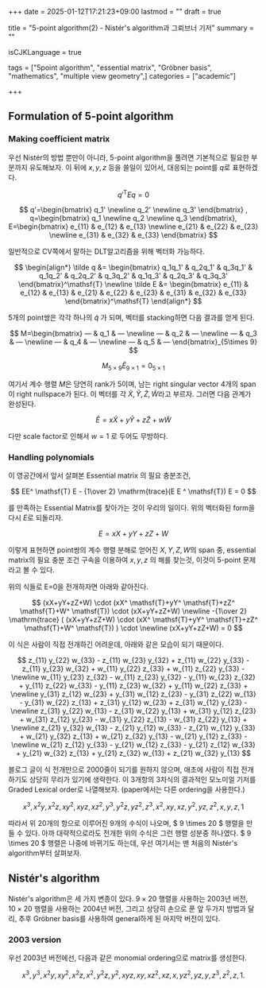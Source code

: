 +++
date = 2025-01-12T17:21:23+09:00
lastmod = ""
draft = true

title = "5-point algorithm(2) - Nistér's algorithm과 그뢰브너 기저"
summary = ""

isCJKLanguage = true

tags = ["5point algorithm", "essential matrix", "Gröbner basis", "mathematics", "multiple view geometry",]
categories = ["academic"]

+++

## Formulation of 5-point algorithm

### Making coefficient matrix

우선 Nistér의 방법 뿐만이 아니라, 5-point algorithm을 풀려면 기본적으로 필요한 부분까지 유도해보자. 이 뒤에 $x,y,z$ 등을 쓸일이 있어서, 대응되는 point를 $q$로 표현하겠다.

$$
q'^\mathsf{T} E q = 0
$$

$$
q'=\begin{bmatrix} q_1' \newline q_2' \newline q_3' \end{bmatrix} ,
q=\begin{bmatrix} q_1 \newline q_2 \newline q_3 \end{bmatrix}, 
E=\begin{bmatrix}
e_{11} & e_{12} & e_{13} \newline
e_{21} & e_{22} & e_{23} \newline
e_{31} & e_{32} & e_{33}
\end{bmatrix}
$$

일반적으로 CV쪽에서 말하는 DLT알고리즘을 위해 벡터화 가능하다.

$$
\begin{align*}
\tilde q &= \begin{bmatrix}
q_1q_1' & q_2q_1' & q_3q_1' & 
q_1q_2' & q_2q_2' & q_3q_2' & 
q_1q_3' & q_2q_3' & q_3q_3'
\end{bmatrix}^\mathsf{T}
\newline
\tilde E &= \begin{bmatrix}
e_{11} & e_{12} & e_{13} & 
e_{21} & e_{22} & e_{23} & 
e_{31} & e_{32} & e_{33}
\end{bmatrix}^\mathsf{T}
\end{align*}
$$

5개의 point쌍은 각각 하나의 $\tilde q$ 가 되며, 벡터를 stacking하면 다음 결과를 얻게 된다.

$$
M=\begin{bmatrix}
― & q_1 & ― \newline
― & q_2 & ― \newline
― & q_3 & ― \newline
― & q_4 & ― \newline
― & q_5 & ―
\end{bmatrix}_{5\times 9}
$$

$$
M_{5\times 9} \tilde E_{9\times 1} = 0_{5 \times 1}
$$

여기서 계수 행렬 $M$은 당연히 rank가 5이며, 남는 right singular vector 4개의 span이 right nullspace가 된다. 이 벡터를 각 $\tilde X, \tilde Y, \tilde Z, \tilde W$라고 부르자. 그러면 다음 관계가 완성된다.

$$
\tilde E = x \tilde X + y \tilde Y + z \tilde Z + w \tilde W
$$

다만 scale factor로 인해서 $w=1$ 로 두어도 무방하다. 

### Handling polynomials

이 영공간에서 앞서 살펴본 Essential matrix 의 필요 충분조건,

$$
EE^ \mathsf{T} E - {1\over 2} \mathrm{trace}(E E ^ \mathsf{T}) E = 0
$$

를 만족하는 Essential Matrix를 찾아가는 것이 우리의 일이다. 위의 벡터화된 form을 다시 $E$로 되돌리자.

$$
E = x X + y Y + z Z + W
$$

이렇게 표현하면 point쌍의 계수 행렬 분해로 얻어진 $X,Y,Z,W$의 span 중, essential matrix의 필요 충분 조건 구속을 이용하여 $x, y, z$ 의 해를 찾는것, 이것이 5-point 문제라고 볼 수 있다.

위의 식들로 E=0을 전개하자면 아래와 같아진다.

$$
(xX+yY+zZ+W)
\cdot
(xX^ \mathsf{T}+yY^ \mathsf{T}+zZ^ \mathsf{T}+W^ \mathsf{T})
\cdot
(xX+yY+zZ+W)
\newline
-{1\over 2} \mathrm{trace} (
(xX+yY+zZ+W)
\cdot
(xX^ \mathsf{T}+yY^ \mathsf{T}+zZ^ \mathsf{T}+W^ \mathsf{T})
)
\cdot
\newline
(xX+yY+zZ+W) = 0
$$

이 식은 사람이 직접 전개하긴 어려운데, 아래와 같은 모습이 되기 때문이다.

$$
z_{11} y_{22} w_{33} - z_{11} w_{23} y_{32} + z_{11} w_{22} y_{33} -
z_{11} y_{23} w_{32} + w_{11} y_{22} z_{33} + w_{11} z_{22} y_{33} - \newline
w_{11} y_{23} z_{32} - w_{11} z_{23} y_{32} - y_{11} w_{23} z_{32} +
y_{11} z_{22} w_{33} - y_{11} z_{23} w_{32} + y_{11} w_{22} z_{33} + \newline
y_{31} z_{12} w_{23} + y_{31} w_{12} z_{23} - y_{31} z_{22} w_{13} -
y_{31} w_{22} z_{13} + z_{31} y_{12} w_{23} + z_{31} w_{12} y_{23} - \newline
z_{31} y_{22} w_{13} - z_{31} w_{22} y_{13} + w_{31} y_{12} z_{23} +
w_{31} z_{12} y_{23} - w_{31} y_{22} z_{13} - w_{31} z_{22} y_{13} + \newline
z_{21} y_{32} w_{13} - z_{21} y_{12} w_{33} - z_{21} w_{12} y_{33} +
w_{21} y_{32} z_{13} + w_{21} z_{32} y_{13} - w_{21} y_{12} z_{33} - \newline
w_{21} z_{12} y_{33} - y_{21} w_{12} z_{33} - y_{21} z_{12} w_{33} +
y_{21} w_{32} z_{13} + y_{21} z_{32} w_{13} + z_{21} w_{32} y_{13}
$$

블로그 글이 식 전개만으로 2000줄이 되기를 원하지 않으며, 애초에 사람이 직접 전개하기도 상당히 무리가 있기에 생략한다. 이 3개항의 3차식의 결과적인 모노미얼 기저를 Graded Lexical order로 나열해보자. (paper에서는 다른 ordering을 사용한다.)

$$
x^3, x^2y, x^2z, xy^2, xyz, xz^2,
y^3,y^2z,yz^2,z^3,
x^2,xy,xz,
y^2,yz,z^2,
x,y,z,1
$$

따라서 위 20개의 항으로 이루어진 9개의 수식이 나오며, $ 9 \times 20 $ 행렬을 만들 수 있다. 아까 대략적으로라도 전개한 위의 수식은 그런 행렬 성분중 하나였다. $ 9 \times 20 $ 행렬은 나중에 바뀌기도 하는데, 우선 여기서는 맨 처음의 Nistér's algorithm부터 살펴보자.

## Nistér's algorithm

Nistér's algorithm은 세 가지 변종이 있다. $9\times20$ 행렬을 사용하는 2003년 버전, $10\times20$ 행렬을 사용하는 2004년 버전, 그리고 상당히 손으로 푼 앞 두가지 방법과 달리, 추후 Gröbner basis를 사용하여 general하게 된 마지막 버전이 있다.

### 2003 version

우선 2003년 버전에선, 다음과 같은 monomial ordering으로 matrix를 생성한다.

$$
x^3, y^3, x^2y, xy^2, x^2z, x^2, y^2z, y^2, xyz, xy, xz^2, xz, x, yz^2, yz, y, z^3, z^2, z, 1.
$$